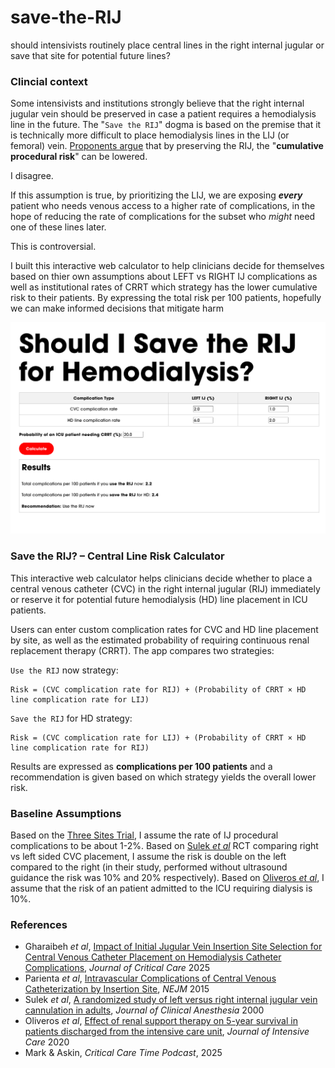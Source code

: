 # save-the-RIJ
should intensivists routinely place central lines in the right internal jugular or save that site for potential future lines?

### Clincial context
Some intensivists and institutions strongly believe that the right internal jugular vein should be preserved in case a patient requires a hemodialysis line in the future. The "`Save the RIJ`" dogma is based on the premise that it is technically more difficult to place hemodialysis lines in the LIJ (or femoral) vein. [Proponents argue](https://pubmed.ncbi.nlm.nih.gov/39755012/) that by preserving the RIJ, the "**cumulative procedural risk**" can be lowered.

I disagree.

If this assumption is true, by prioritizing the LIJ, we are exposing ***every*** patient who needs venous access to a higher rate of complications, in the hope of reducing the rate of complications for the subset who _might_ need one of these lines later.

This is controversial.

I built this interactive web calculator to help clinicians decide for themselves based on thier own assumptions about LEFT vs RIGHT IJ complications as well as institutional rates of CRRT which strategy has the lower cumulative risk to their patients. By expressing the total risk per 100 patients, hopefully we can make informed decisions that mitigate harm


![](https://github.com/nickmmark/save-the-RIJ/blob/main/save_the_RIJ.png)

### Save the RIJ? – Central Line Risk Calculator
This interactive web calculator helps clinicians decide whether to place a central venous catheter (CVC) in the right internal jugular (RIJ) immediately or reserve it for potential future hemodialysis (HD) line placement in ICU patients.

Users can enter custom complication rates for CVC and HD line placement by site, as well as the estimated probability of requiring continuous renal replacement therapy (CRRT). The app compares two strategies:

`Use the RIJ` now strategy:
```
Risk = (CVC complication rate for RIJ) + (Probability of CRRT × HD line complication rate for LIJ)
```

`Save the RIJ` for HD strategy:
```
Risk = (CVC complication rate for LIJ) + (Probability of CRRT × HD line complication rate for RIJ)
```

Results are expressed as **complications per 100 patients** and a recommendation is given based on which strategy yields the overall lower risk.


### Baseline Assumptions
Based on the [Three Sites Trial](https://www.nejm.org/doi/full/10.1056/NEJMoa1500964), I assume the rate of IJ procedural complications to be about 1-2%. Based on [Sulek _et al_](https://pubmed.ncbi.nlm.nih.gov/10818329/) RCT comparing right vs left sided CVC placement, I assume the risk is double on the left compared to the right (in their study, performed without ultrasound guidance the risk was 10% and 20% respectively). Based on [Oliveros _et al_](https://jintensivecare.biomedcentral.com/articles/10.1186/s40560-020-00481-0), I assume that the risk of an  patient admitted to the ICU requiring dialysis is 10%.



### References
* Gharaibeh _et al_, [Impact of Initial Jugular Vein Insertion Site Selection for Central Venous Catheter Placement on Hemodialysis Catheter Complications](https://pubmed.ncbi.nlm.nih.gov/39755012/), _Journal of Critical Care_ 2025
* Parienta _et al_, [Intravascular Complications of Central Venous Catheterization by Insertion Site](https://www.nejm.org/doi/full/10.1056/NEJMoa1500964), _NEJM_ 2015
* Sulek _et al_, [A randomized study of left versus right internal jugular vein cannulation in adults](https://pubmed.ncbi.nlm.nih.gov/10818329/), _Journal of Clinical Anesthesia_ 2000
* Oliveros _et al_, [Effect of renal support therapy on 5-year survival in patients discharged from the intensive care unit](https://jintensivecare.biomedcentral.com/articles/10.1186/s40560-020-00481-0), _Journal of Intensive Care_ 2020
* Mark & Askin, _Critical Care Time Podcast_, 2025
